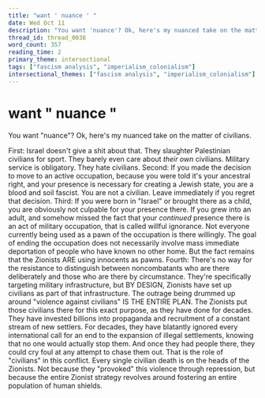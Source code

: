 ```yaml
---
title: "want ' nuance ' "
date: Wed Oct 11
description: "You want 'nuance'? Ok, here's my nuanced take on the matter of civilians. First: Israel doesn't give a shit about that."
thread_id: thread_0038
word_count: 357
reading_time: 2
primary_theme: intersectional
tags: ["fascism analysis", "imperialism_colonialism"]
intersectional_themes: ["fascism analysis", "imperialism_colonialism"]
---
```


# want " nuance " 

You want "nuance"? Ok, here's my nuanced take on the matter of civilians.

First: Israel doesn't give a shit about that. They slaughter Palestinian civilians for sport. They barely even care about *their own* civilians. Military service is obligatory. They hate civilians. Second: If you made the decision to move to an active occupation, because you were told it's your ancestral right, and your presence is necessary for creating a Jewish state, you are a blood and soil fascist. You are not a civilian. Leave immediately if you regret that decision. Third: If you were born in "Israel" or brought there as a child, you are obviously not culpable for your presence there. If you grew into an adult, and somehow missed the fact that your *continued* presence there is an act of military occupation, that is called willful ignorance. Not everyone currently being used as a pawn of the occupation is there willingly. The goal of ending the occupation does not necessarily involve mass immediate deportation of people who have known no other home. But the fact remains that the Zionists ARE using innocents as pawns. Fourth: There's no way for the resistance to distinguish between noncombatants who are there deliberately and those who are there by circumstance. They're specifically targeting military infrastructure, but BY DESIGN, Zionists have set up civilians as part of that infrastructure. The outrage being drummed up around "violence against civilians" IS THE ENTIRE PLAN. The Zionists put those civilians there for this exact purpose, as they have done for decades. They have invested billions into propaganda and recruitment of a constant stream of new settlers. For decades, they have blatantly ignored every international call for an end to the expansion of illegal settlements, knowing that no one would actually stop them. And once they had people there, they could cry foul at any attempt to chase them out. That is the role of "civilians" in this conflict. Every single civilian death is on the heads of the Zionists. Not because they "provoked" this violence through repression, but because the entire Zionist strategy revolves around fostering an entire population of human shields.
